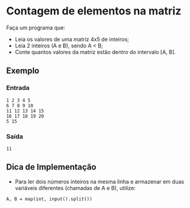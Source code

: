 # Contagem de elementos na matriz

Faça um programa que:

- Leia os valores de uma matriz 4x5 de inteiros;
- Leia 2 inteiros (A e B), sendo A < B;
- Conte quantos valores da matriz estão dentro do intervalo [A, B].

## Exemplo

### Entrada

```
1 2 3 4 5
6 7 8 9 10
11 12 13 14 15
16 17 18 19 20
5 15
```

### Saída

```
11
```

## Dica de Implementação

- Para ler dois números inteiros na mesma linha e armazenar em duas variáveis diferentes (chamadas de A e B), utilize:
```
A, B = map(int, input().split())
```